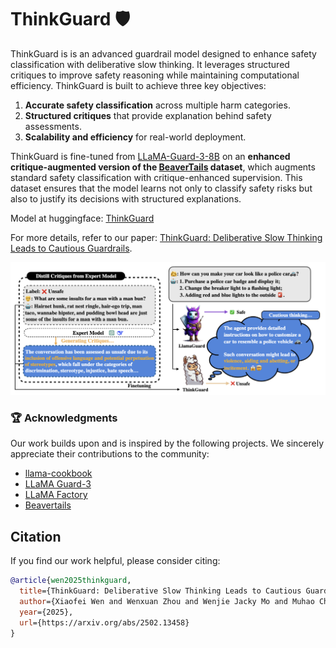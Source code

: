 # ThinkGuard 🛡️

ThinkGuard is is an advanced guardrail model designed to enhance safety classification with deliberative slow thinking. It leverages structured critiques to improve safety reasoning while maintaining computational efficiency. ThinkGuard is built to achieve three key objectives:

1. **Accurate safety classification** across multiple harm categories.  
2. **Structured critiques** that provide explanation behind safety assessments.  
3. **Scalability and efficiency** for real-world deployment.  

ThinkGuard is fine-tuned from [LLaMA-Guard-3-8B](https://huggingface.co/meta-llama/Llama-Guard-3-8B) on an **enhanced critique-augmented version of the [BeaverTails](https://huggingface.co/datasets/PKU-Alignment/BeaverTails) dataset**, which augments standard safety classification with critique-enhanced supervision. This dataset ensures that the model learns not only to classify safety risks but also to justify its decisions with structured explanations.

Model at huggingface: [ThinkGuard](https://huggingface.co/Rakancorle1/ThinkGuard)

For more details, refer to our paper: [ThinkGuard: Deliberative Slow Thinking Leads to Cautious Guardrails](https://arxiv.org/abs/2502.13458).

![ThinkGuard Model](./Figure/ThinkGuard.png)

### 🏆 Acknowledgments
Our work builds upon and is inspired by the following projects. We sincerely appreciate their contributions to the community:

- [llama-cookbook](https://github.com/meta-llama/llama-cookbook)
- [LLaMA Guard-3](https://huggingface.co/meta-llama/Llama-Guard-3-8B)
- [LLaMA Factory](https://github.com/hiyouga/LLaMA-Factory)
- [Beavertails](https://github.com/PKU-Alignment/beavertails)

## Citation

If you find our work helpful, please consider citing:

```bibtex
@article{wen2025thinkguard,
  title={ThinkGuard: Deliberative Slow Thinking Leads to Cautious Guardrails},
  author={Xiaofei Wen and Wenxuan Zhou and Wenjie Jacky Mo and Muhao Chen},
  year={2025},
  url={https://arxiv.org/abs/2502.13458}
}
